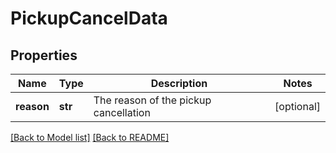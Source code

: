 # PickupCancelData

## Properties

Name | Type | Description | Notes
------------ | ------------- | ------------- | -------------
**reason** | **str** | The reason of the pickup cancellation | [optional] 

[[Back to Model list]](../README.md#documentation-for-models) [[Back to README]](../README.md)

